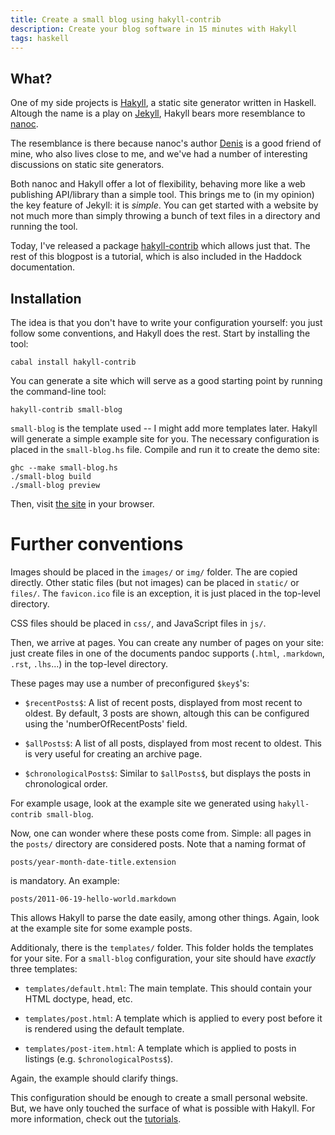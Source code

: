 ```yaml
---
title: Create a small blog using hakyll-contrib
description: Create your blog software in 15 minutes with Hakyll
tags: haskell
---
```


## What?

One of my side projects is [Hakyll], a static site generator written in Haskell.
Altough the name is a play on [Jekyll], Hakyll bears more resemblance to
[nanoc].

[Hakyll]: http://jaspervdj.be/hakyll
[Jekyll]: http://jekyllrb.com
[nanoc]: http://nanoc.stoneship.org

The resemblance is there because nanoc's author [Denis] is a good friend of mine,
who also lives close to me, and we've had a number of interesting discussions on
static site generators.

[Denis]: http://stoneship.org

Both nanoc and Hakyll offer a lot of flexibility, behaving more like a web
publishing API/library than a simple tool. This brings me to (in my opinion) the
key feature of Jekyll: it is *simple*. You can get started with a website by not
much more than simply throwing a bunch of text files in a directory and running
the tool.

Today, I've released a package [hakyll-contrib] which allows just that. The rest
of this blogpost is a tutorial, which is also included in the Haddock
documentation.

[hakyll-contrib]: http://hackage.haskell.org/package/hakyll-contrib

## Installation

The idea is that you don't have to write your configuration yourself: you
just follow some conventions, and Hakyll does the rest. Start by installing the
tool:

    cabal install hakyll-contrib

You can generate a site which will serve as a good starting point by running
the command-line tool:

    hakyll-contrib small-blog

`small-blog` is the template used -- I might add more templates later. Hakyll
will generate a simple example site for you. The necessary configuration is
placed in the `small-blog.hs` file. Compile and run it to create the demo site:

    ghc --make small-blog.hs
    ./small-blog build
    ./small-blog preview

Then, visit [the site](http://localhost:8000) in your browser.

# Further conventions

Images should be placed in the `images/` or `img/` folder. The are copied
directly. Other static files (but not images) can be placed in `static/` or
`files/`. The `favicon.ico` file is an exception, it is just placed in the
top-level directory.

CSS files should be placed in `css/`, and JavaScript files in `js/`.

Then, we arrive at pages. You can create any number of pages on your site: just
create files in one of the documents pandoc supports (`.html`, `.markdown`,
`.rst`, `.lhs`...) in the top-level directory.

These pages may use a number of preconfigured `$key$`'s:

* `$recentPosts$`: A list of recent posts, displayed from most recent to
  oldest. By default, 3 posts are shown, altough this can be configured using
  the 'numberOfRecentPosts' field.

* `$allPosts$`: A list of all posts, displayed from most recent to oldest.
  This is very useful for creating an archive page.

* `$chronologicalPosts$`: Similar to `$allPosts$`, but displays the posts in
  chronological order.

For example usage, look at the example site we generated using
`hakyll-contrib small-blog`.

Now, one can wonder where these posts come from. Simple: all pages in the
`posts/` directory are considered posts. Note that a naming format of

    posts/year-month-date-title.extension

is mandatory. An example:

    posts/2011-06-19-hello-world.markdown

This allows Hakyll to parse the date easily, among other things. Again, look
at the example site for some example posts.

Additionaly, there is the `templates/` folder. This folder holds the
templates for your site. For a `small-blog` configuration, your site should
have *exactly* three templates:

* `templates/default.html`: The main template. This should contain your
  HTML doctype, head, etc.

* `templates/post.html`: A template which is applied to every post before
  it is rendered using the default template.

* `templates/post-item.html`: A template which is applied to posts in
  listings (e.g. `$chronologicalPosts$`).

Again, the example should clarify things.

This configuration should be enough to create a small personal website. But,
we have only touched the surface of what is possible with Hakyll. For more
information, check out the [tutorials](http://jaspervdj.be/hakyll).
